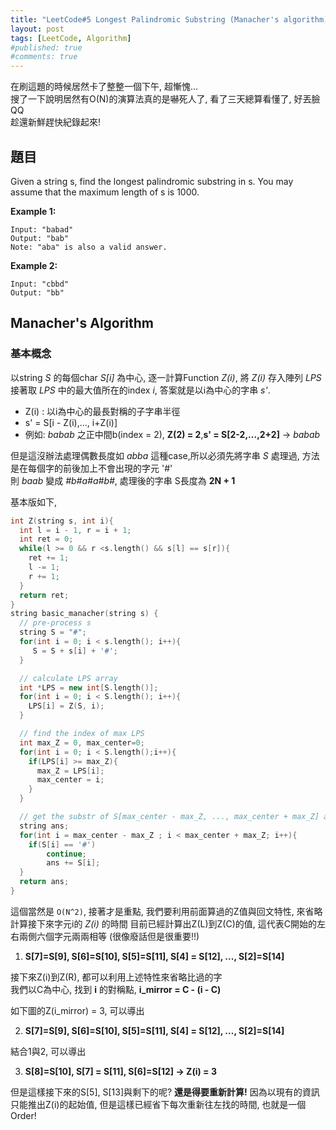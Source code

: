 ```yaml
---
title: "LeetCode#5 Longest Palindromic Substring (Manacher's algorithm)"
layout: post
tags: [LeetCode, Algorithm]
#published: true
#comments: true
---
```


在刷這題的時候居然卡了整整一個下午, 超慚愧...<br>
搜了一下說明居然有O(N)的演算法真的是嚇死人了, 看了三天總算看懂了, 好丟臉QQ<br>
趁還新鮮趕快紀錄起來!

## 題目
Given a string s, find the longest palindromic substring in s. You may assume that the maximum length of s is 1000.

**Example 1:**

```
Input: "babad"
Output: "bab"
Note: "aba" is also a valid answer.
```

**Example 2:**

```
Input: "cbbd"
Output: "bb"
```

## Manacher's Algorithm
### 基本概念

以string *S* 的每個char *S[i]* 為中心, 逐一計算Function *Z(i)*, 將 *Z(i)* 存入陣列 *LPS* <br>
接著取 *LPS* 中的最大值所在的index *i*, 答案就是以i為中心的字串 *s'*.

* Z(i) : 以i為中心的最長對稱的子字串半徑
* s' = S[i - Z(i),...,  i+Z(i)]
* 例如:  *babab* 之正中間b(index = 2), **Z(2) = 2**,**s' = S[2-2,...,2+2]** -> *babab*

但是這沒辦法處理偶數長度如 *abba* 這種case,所以必須先將字串 *S* 處理過, 方法是在每個字的前後加上不會出現的字元 '#' <br>
則 *baab* 變成 *#b#a#a#b#*, 處理後的字串 S長度為 **2N + 1**

基本版如下, 

```cpp
int Z(string s, int i){
  int l = i - 1, r = i + 1;
  int ret = 0;
  while(l >= 0 && r <s.length() && s[l] == s[r]){
    ret += 1;
    l -= 1;
    r += 1;
  }
  return ret;
}
string basic_manacher(string s) {
  // pre-process s
  string S = "#";
  for(int i = 0; i < s.length(); i++){
 	 S = S + s[i] + '#';
  }

  // calculate LPS array
  int *LPS = new int[S.length()];
  for(int i = 0; i < S.length(); i++){
  	LPS[i] = Z(S, i);
  }

  // find the index of max LPS
  int max_Z = 0, max_center=0;
  for(int i = 0; i < S.length();i++){
    if(LPS[i] >= max_Z){
      max_Z = LPS[i];
      max_center = i;
    }
  }

  // get the substr of S[max_center - max_Z, ..., max_center + max_Z] and remove "#"
  string ans;
  for(int i = max_center - max_Z ; i < max_center + max_Z; i++){
  	if(S[i] == '#') 
    	continue;
  		ans += S[i];
  }
  return ans;
}
```

這個當然是 `O(N^2)`, 接著才是重點, 我們要利用前面算過的Z值與回文特性, 來省略計算接下來字元i的 *Z(i)* 的時間
目前已經計算出Z(L)到Z(C)的值, 這代表C開始的左右兩側六個字元兩兩相等 (很像廢話但是很重要!!)

1. **S[7]=S[9], S[6]=S[10], S[5]=S[11], S[4] = S[12], ..., S[2]=S[14]**

接下來Z(i)到Z(R), 都可以利用上述特性來省略比過的字<br>
我們以C為中心, 找到 **i** 的對稱點, **i_mirror = C - (i - C)**

如下圖的Z(i_mirror) = 3, 可以導出

2. **S[7]=S[9], S[6]=S[10], S[5]=S[11], S[4] = S[12], …, S[2]=S[14]**

結合1與2, 可以導出

3. **S[8]=S[10], S[7] = S[11], S[6]=S[12] -> Z(i) = 3**

但是這樣接下來的S[5], S[13]與剩下的呢? **還是得要重新計算!** 因為以現有的資訊只能推出Z(i)的起始值, 但是這樣已經省下每次重新往左找的時間, 也就是一個Order!
